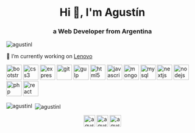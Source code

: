 <h1 align="center">Hi 👋, I'm Agustín</h1>
<h3 align="center">a Web Developer from Argentina</h3>

<p align="left"> <img src="https://komarev.com/ghpvc/?username=agustinl" alt="agustinl" /> </p>

🔭 I’m currently working on [Lenovo](https://www.lenovo.com/)

<p align="left"><img src="https://devicons.github.io/devicon/devicon.git/icons/bootstrap/bootstrap-plain.svg" alt="bootstrap" width="40" height="40"/> <img src="https://devicons.github.io/devicon/devicon.git/icons/css3/css3-original-wordmark.svg" alt="css3" width="40" height="40"/> <img src="https://devicons.github.io/devicon/devicon.git/icons/express/express-original-wordmark.svg" alt="express" width="40" height="40"/> <img src="https://www.vectorlogo.zone/logos/git-scm/git-scm-icon.svg" alt="git" width="40" height="40"/> <img src="https://devicons.github.io/devicon/devicon.git/icons/gulp/gulp-plain.svg" alt="gulp" width="40" height="40"/> <img src="https://devicons.github.io/devicon/devicon.git/icons/html5/html5-original-wordmark.svg" alt="html5" width="40" height="40"/> <img src="https://devicons.github.io/devicon/devicon.git/icons/javascript/javascript-original.svg" alt="javascript" width="40" height="40"/> <img src="https://devicons.github.io/devicon/devicon.git/icons/mongodb/mongodb-original-wordmark.svg" alt="mongodb" width="40" height="40"/> <img src="https://devicons.github.io/devicon/devicon.git/icons/mysql/mysql-original-wordmark.svg" alt="mysql" width="40" height="40"/> <img src="https://cdn.worldvectorlogo.com/logos/nextjs-3.svg" alt="nextjs" width="40" height="40"/> <img src="https://devicons.github.io/devicon/devicon.git/icons/nodejs/nodejs-original-wordmark.svg" alt="nodejs" width="40" height="40"/> <img src="https://devicons.github.io/devicon/devicon.git/icons/php/php-original.svg" alt="php" width="40" height="40"/> <img src="https://devicons.github.io/devicon/devicon.git/icons/react/react-original-wordmark.svg" alt="react" width="40" height="40"/></p><p><img align="left" src="https://github-readme-stats.vercel.app/api/top-langs/?username=agustinl&layout=compact&hide=html" alt="agustinl" /></p>

<p>&nbsp;<img align="center" src="https://github-readme-stats.vercel.app/api?username=agustinl&show_icons=true" alt="agustinl" /></p>

<p align="center">
<a href="https://dev.to/agustinl" target="blank"><img align="center" src="https://cdn.jsdelivr.net/npm/simple-icons@3.0.1/icons/dev-dot-to.svg" alt="agustinl" height="30" width="30" /></a>
<a href="https://twitter.com/agustinlautaro" target="blank"><img align="center" src="https://cdn.jsdelivr.net/npm/simple-icons@3.0.1/icons/twitter.svg" alt="agustinlautaro" height="30" width="30" /></a>
<a href="https://linkedin.com/in/agustinencaje" target="blank"><img align="center" src="https://cdn.jsdelivr.net/npm/simple-icons@3.0.1/icons/linkedin.svg" alt="agustinencaje" height="30" width="30" /></a>
</p>

